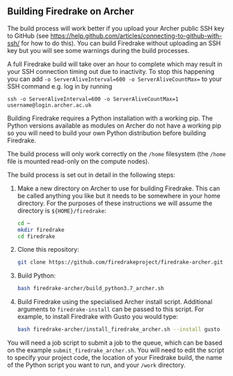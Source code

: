 ## Building Firedrake on Archer

The build process will work better if you upload your Archer public SSH key to GitHub (see https://help.github.com/articles/connecting-to-github-with-ssh/ for how to do this). You can build Firedrake without uploading an SSH key but you will see some warnings during the build processes. 

A full Firedrake build will take over an hour to complete which may result in your SSH connection timing out due to inactivity. To stop this happening you can add `-o ServerAliveInterval=600 -o ServerAliveCountMax=` to your SSH command e.g. log in by running 
```
ssh -o ServerAliveInterval=600 -o ServerAliveCountMax=1 username@login.archer.ac.uk
```

Building Firedrake requires a Python installation with a working pip. The Python versions available as modules on Archer do not have a working pip so you will need to build your own Python distribution before building Firedrake.

The build process will only work correctly on the `/home` filesystem (the `/home` file is mounted read-only on the compute nodes).

The build process is set out in detail in the following steps:

1.	Make a new directory on Archer to use for building Firedrake. This can be called anything you like but it needs to be somewhere in your home directory. For the purposes of these instructions we will assume the directory is `${HOME}/firedrake`:
    ```bash
    cd ~
    mkdir firedrake
    cd firedrake
2.  Clone this repository:
    ```bash
    git clone https://github.com/firedrakeproject/firedrake-archer.git
    ```
3.  Build Python:
    ```bash
    bash firedrake-archer/build_python3.7_archer.sh
    ```
4.  Build Firedrake using the specialised Archer install script. Additional arguments to `firedrake-install` can be passed to this script. For example, to install Firedrake with Gusto you would type:
    ```bash
    bash firedrake-archer/install_firedrake_archer.sh --install gusto
    ```

You will need a job script to submit a job to the queue, which can be based on the example `submit_firedrake_archer.sh`. You will need to edit the script to specify your project code, the location of your Firedrake build, the name of the Python script you want to run, and your `/work` directory. 
